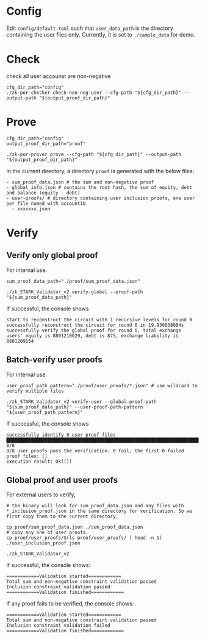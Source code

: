 # Config
Edit `config/default.toml` such that `user_data_path` is the directory containing the user files only. Currently, it is set to `./sample_data` for demo. 

# Check 
check all user accounst are non-negative
```
cfg_dir_path="config"
./zk-por-checker check-non-neg-user --cfg-path "${cfg_dir_path}" --output-path "${output_proof_dir_path}"
```

# Prove
```
cfg_dir_path="config"
output_proof_dir_path="proof"

./zk-por-prover prove --cfg-path "${cfg_dir_path}" --output-path "${output_proof_dir_path}"
```
In the current directory, a directory `proof` is generated with the below files:
```
- sum_proof_data.json # the sum and non-negative proof
- global_info.json # contains the root hash, the sum of equity, debt and balance (equity - debt)
- user-proofs/ # directory containing user inclusion proofs, one user per file named with accountID
  - xxxxxxx.json
```

# Verify
## Verify only global proof
For internal use. 
```
sum_proof_data_path="./proof/sum_proof_data.json"

./zk_STARK_Validator_v2 verify-global --proof-path "${sum_proof_data_path}"
```
If successful, the console shows
```
start to reconstruct the circuit with 1 recursive levels for round 0
successfully reconstruct the circuit for round 0 in 19.930038084s
successfully verify the global proof for round 0, total exchange users' equity is 8801210029, debt is 875, exchange liability is 8801209154
```

## Batch-verify user proofs
For internal use. 
```
user_proof_path_pattern="./proof/user_proofs/*.json" # use wildcard to verify multiple files

./zk_STARK_Validator_v2 verify-user --global-proof-path "${sum_proof_data_path}" --user-proof-path-pattern "${user_proof_path_pattern}"
```
If successful, the console shows
```
successfully identify 8 user proof files
█████████████████████████████████████████████████████████████████████████████████████████████ 8/8
8/8 user proofs pass the verification. 0 fail, the first 0 failed proof files: []
Execution result: Ok(())
```

## Global proof and user proofs
For external users to verify, 
```
# the binary will look for sum_proof_data.json and any files with *_inclusion_proof.json in the same directory for verification. So we first copy them to the current directory. 

cp proof/sum_proof_data.json ./sum_proof_data.json
# copy any one of user proofs. 
cp proof/user_proofs/$(ls proof/user_proofs/ | head -n 1) ./user_inclusion_proof.json

./zk_STARK_Validator_v2
```
If successful, the console shows:
```
============Validation started============
Total sum and non-negative constraint validation passed
Inclusion constraint validation passed
============Validation finished============
```
If any proof fails to be verified, the console shows:
```
============Validation started============
Total sum and non-negative constraint validation passed
Inclusion constraint validation failed
============Validation finished============
```